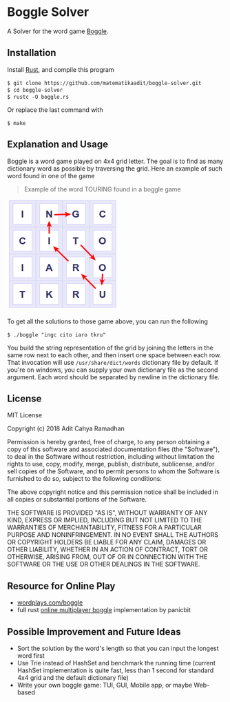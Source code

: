 # Boggle Solver

A Solver for the word game [Boggle].

## Installation

Install [Rust], and compile this program

```console
$ git clone https://github.com/matematikaadit/boggle-solver.git
$ cd boggle-solver
$ rustc -O boggle.rs
```

Or replace the last command with
```console
$ make
```

## Explanation and Usage

Boggle is a word game played on 4x4 grid letter. The goal is to find as many
dictionary word as possible by traversing the grid. Here an example of such
word found in one of the game

> Example of the word TOURING found in a boggle game

![touring.png]

To get all the solutions to those game above, you can run the following

```console
$ ./boggle "ingc cito iaro tkru"
```

You build the string representation of the grid by joining the letters in the
same row next to each other, and then insert one space between each row. That
invocation will use `/usr/share/dict/words` dictionary file by default. If
you're on windows, you can supply your own dictionary file as the second
argument. Each word should be separated by newline in the dictionary file.

## License

MIT License

Copyright (c) 2018 Adit Cahya Ramadhan

Permission is hereby granted, free of charge, to any person obtaining a copy
of this software and associated documentation files (the "Software"), to deal
in the Software without restriction, including without limitation the rights
to use, copy, modify, merge, publish, distribute, sublicense, and/or sell
copies of the Software, and to permit persons to whom the Software is
furnished to do so, subject to the following conditions:

The above copyright notice and this permission notice shall be included in all
copies or substantial portions of the Software.

THE SOFTWARE IS PROVIDED "AS IS", WITHOUT WARRANTY OF ANY KIND, EXPRESS OR
IMPLIED, INCLUDING BUT NOT LIMITED TO THE WARRANTIES OF MERCHANTABILITY,
FITNESS FOR A PARTICULAR PURPOSE AND NONINFRINGEMENT. IN NO EVENT SHALL THE
AUTHORS OR COPYRIGHT HOLDERS BE LIABLE FOR ANY CLAIM, DAMAGES OR OTHER
LIABILITY, WHETHER IN AN ACTION OF CONTRACT, TORT OR OTHERWISE, ARISING FROM,
OUT OF OR IN CONNECTION WITH THE SOFTWARE OR THE USE OR OTHER DEALINGS IN THE
SOFTWARE.

## Resource for Online Play

- [wordplays.com/boggle][wordplays-boggle]
- full rust [online multiplayer boggle][panicbit-boggle] implementation by panicbit

## Possible Improvement and Future Ideas

- Sort the solution by the word's length so that you can input the longest word
  first
- Use Trie instead of HashSet and benchmark the running time (current
  HashSet implementation is quite fast, less than 1 second for standard 4x4 grid
  and the default dictionary file)
- Write your own boggle game: TUI, GUI, Mobile app, or maybe Web-based


[Boggle]: https://en.wikipedia.org/wiki/Boggle
[Rust]: https://rustup.rs/
[touring.png]: touring.png
[wordplays-boggle]: https://www.wordplays.com/boggle
[panicbit-boggle]: https://github.com/panicbit/boggle
